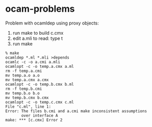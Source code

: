 ocam-problems
=============

Problem with ocamldep using proxy objects:

1. run make to build c.cmx
2. edit a.mli to read: type t
3. run make

```
% make      
ocamldep *.ml *.mli >depends
ocamlc -c -o a.cmi a.mli
ocamlopt -c -o temp.a.cmx a.ml
rm -f temp.a.cmi
mv temp.a.o a.o
mv temp.a.cmx a.cmx
ocamlopt -c -o temp.b.cmx b.ml
rm -f temp.b.cmi
mv temp.b.o b.o
mv temp.b.cmx b.cmx
ocamlopt -c -o temp.c.cmx c.ml
File "c.ml", line 1:
Error: The files b.cmi and a.cmi make inconsistent assumptions
       over interface A
make: *** [c.cmx] Error 2
```
